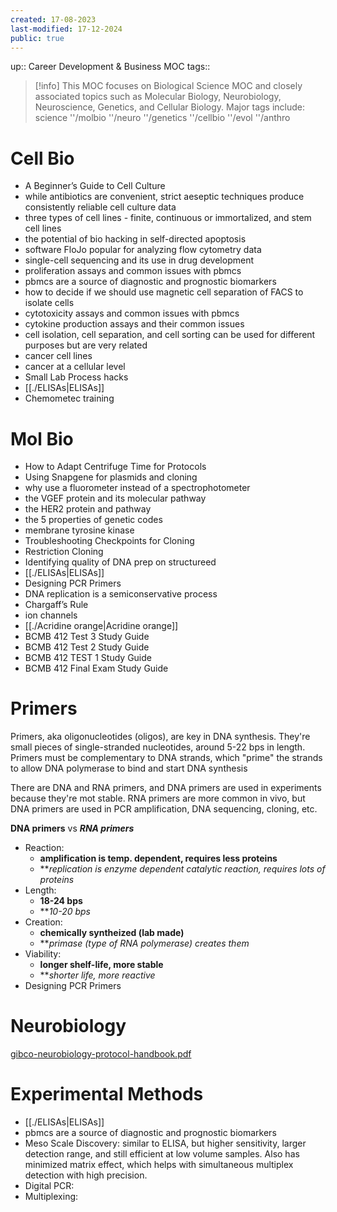 ```yaml
---
created: 17-08-2023
last-modified: 17-12-2024
public: true
---
```


up:: Career Development & Business MOC
tags:: 

> [!info]
> This MOC focuses on Biological Science MOC and closely associated topics such as Molecular Biology, Neurobiology, Neuroscience, Genetics, and Cellular Biology.
> Major tags include:
 science
> ''/molbio
> ''/neuro
> ''/genetics
> ''/cellbio
> ''/evol
> ''/anthro


# Cell Bio
- A Beginner’s Guide to Cell Culture
- while antibiotics are convenient, strict aeseptic techniques produce consistently reliable cell culture data
- three types of cell lines - finite, continuous or immortalized, and stem cell lines
- the potential of bio hacking in self-directed apoptosis
- software FloJo popular for analyzing flow cytometry data
- single-cell sequencing and its use in drug development
- proliferation assays and common issues with pbmcs
- pbmcs are a source of diagnostic and prognostic biomarkers
- how to decide if we should use magnetic cell separation of FACS to isolate cells
- cytotoxicity assays and common issues with pbmcs
- cytokine production assays and their common issues
- cell isolation, cell separation, and cell sorting can be used for different purposes but are very related
- cancer cell lines
- cancer at a cellular level
- Small Lab Process hacks
- [[./ELISAs|ELISAs]]
- Chemometec training


# Mol Bio
- How to Adapt Centrifuge Time for Protocols
- Using Snapgene for plasmids and cloning
- why use a fluorometer instead of a spectrophotometer
- the VGEF protein and its molecular pathway
- the HER2 protein and pathway
- the 5 properties of genetic codes
- membrane tyrosine kinase
- Troubleshooting Checkpoints for Cloning
- Restriction Cloning
- Identifying quality of DNA prep on structureed
- [[./ELISAs|ELISAs]]
- Designing PCR Primers
- DNA replication is a semiconservative process
- Chargaff’s Rule
- ion channels
- [[./Acridine orange|Acridine orange]]
- BCMB 412 Test 3 Study Guide
- BCMB 412 Test 2 Study Guide
- BCMB 412 TEST 1 Study Guide
- BCMB 412 Final Exam Study Guide

# Primers
Primers, aka oligonucleotides (oligos), are key in DNA synthesis. They're small pieces of single-stranded nucleotides, around 5-22 bps in length. Primers must be complementary to DNA strands, which "prime" the strands to allow DNA polymerase to bind and start DNA synthesis

There are DNA and RNA primers, and DNA primers are used in experiments because they're mot stable. RNA primers are more common in vivo, but DNA primers are used in PCR amplification, DNA sequencing, cloning, etc.

**DNA primers** vs ***RNA primers***
* Reaction:
	* **amplification is temp. dependent, requires less proteins**
	* ***replication is enzyme dependent catalytic reaction, requires lots of proteins*
* Length:
	* **18-24 bps**
	* ***10-20 bps*
* Creation:
	* **chemically syntheized (lab made)**
	* ***primase (type of RNA polymerase) creates them*
* Viability:
	* **longer shelf-life, more stable**
	* ***shorter life, more reactive*
* Designing PCR Primers

# Neurobiology
[gibco-neurobiology-protocol-handbook.pdf](https://assets.thermofisher.com/TFS-Assets/BID/Handbooks/gibco-neurobiology-protocol-handbook.pdf)

# Experimental Methods
* [[./ELISAs|ELISAs]]
* pbmcs are a source of diagnostic and prognostic biomarkers
* Meso Scale Discovery: similar to ELISA, but higher sensitivity, larger detection range, and still efficient at low volume samples. Also has minimized matrix effect, which helps with simultaneous multiplex detection with high precision.
* Digital PCR:
* Multiplexing: 